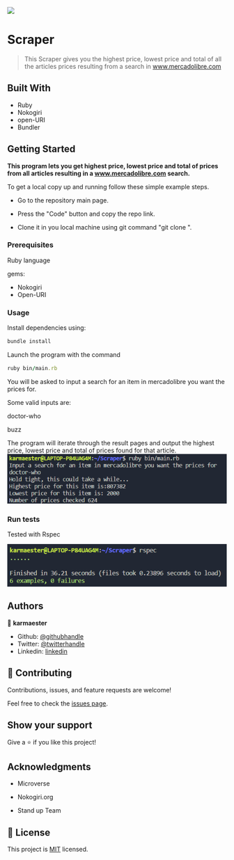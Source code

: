 ![](https://img.shields.io/badge/Microverse-blueviolet)

# Scraper

> This Scraper gives you the highest price, lowest price and total of all the articles prices resulting from a search in www.mercadolibre.com

## Built With

- Ruby
- Nokogiri
- open-URI
- Bundler

## Getting Started

**This program lets you get highest price, lowest price and total of prices from all articles resulting in a www.mercadolibre.com search.**


To get a local copy up and running follow these simple example steps.

- Go to the repository main page.

- Press the "Code" button and copy the repo link.

- Clone it in you local machine using git command "git clone <link>".

### Prerequisites

Ruby language

gems:

- Nokogiri
- Open-URI

### Usage

Install dependencies using:

```ruby
bundle install
```

Launch the program with the command

```ruby
ruby bin/main.rb 
```

You will be asked to input a search for an item in mercadolibre you want the prices for.

Some valid inputs are:

 doctor-who
 
 buzz

The program will iterate through the result pages and output the highest price, lowest price and total of prices found for that article.
![screenshot](./images/run1.png)


### Run tests

Tested with Rspec

![screenshot](./images/test.png)


## Authors

👤 **karmaester**

- Github: [@githubhandle](https://github.com/karmaester)
- Twitter: [@twitterhandle](https://twitter.com/karmaendlich)
- Linkedin: [linkedin](https://www.linkedin.com/in/khristian-rojas/)

## 🤝 Contributing

Contributions, issues, and feature requests are welcome!

Feel free to check the [issues page](https://github.com/karmaester/Scraper/issues).

## Show your support

Give a ⭐️ if you like this project!

## Acknowledgments

 - Microverse

 - Nokogiri.org
 
 - Stand up Team

## 📝 License

This project is [MIT](https://github.com/karmaester/Scraper/blob/development/LICENSE) licensed.
